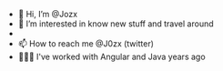 - 👋 Hi, I’m @Jozx
- 👀 I’m interested in know new stuff and travel around
- 
- 📫 How to reach me @J0zx (twitter)
- 👨🏻‍💻 I've worked with Angular and Java years ago

<!---
Jozx/Jozx is a ✨ special ✨ repository because its `README.md` (this file) appears on your GitHub profile.
You can click the Preview link to take a look at your changes.
--->
